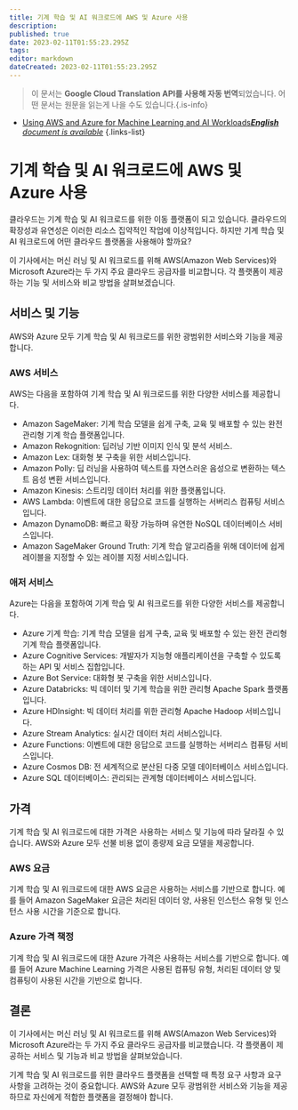 ```yaml
---
title: 기계 학습 및 AI 워크로드에 AWS 및 Azure 사용
description: 
published: true
date: 2023-02-11T01:55:23.295Z
tags: 
editor: markdown
dateCreated: 2023-02-11T01:55:23.295Z
---
```


> 이 문서는 **Google Cloud Translation API를 사용해 자동 번역**되었습니다.
어떤 문서는 원문을 읽는게 나을 수도 있습니다.{.is-info}



- [Using AWS and Azure for Machine Learning and AI Workloads***English** document is available*](/en/Knowledge-base/Cloud/using-aws-and-azure-for-machine-learning-and-ai-workloads)
{.links-list}


# 기계 학습 및 AI 워크로드에 AWS 및 Azure 사용

클라우드는 기계 학습 및 AI 워크로드를 위한 이동 플랫폼이 되고 있습니다. 클라우드의 확장성과 유연성은 이러한 리소스 집약적인 작업에 이상적입니다. 하지만 기계 학습 및 AI 워크로드에 어떤 클라우드 플랫폼을 사용해야 할까요?

이 기사에서는 머신 러닝 및 AI 워크로드를 위해 AWS(Amazon Web Services)와 Microsoft Azure라는 두 가지 주요 클라우드 공급자를 비교합니다. 각 플랫폼이 제공하는 기능 및 서비스와 비교 방법을 살펴보겠습니다.

## 서비스 및 기능

AWS와 Azure 모두 기계 학습 및 AI 워크로드를 위한 광범위한 서비스와 기능을 제공합니다.

### AWS 서비스

AWS는 다음을 포함하여 기계 학습 및 AI 워크로드를 위한 다양한 서비스를 제공합니다.

- Amazon SageMaker: 기계 학습 모델을 쉽게 구축, 교육 및 배포할 수 있는 완전 관리형 기계 학습 플랫폼입니다.
- Amazon Rekognition: 딥러닝 기반 이미지 인식 및 분석 서비스.
- Amazon Lex: 대화형 봇 구축을 위한 서비스입니다.
- Amazon Polly: 딥 러닝을 사용하여 텍스트를 자연스러운 음성으로 변환하는 텍스트 음성 변환 서비스입니다.
- Amazon Kinesis: 스트리밍 데이터 처리를 위한 플랫폼입니다.
- AWS Lambda: 이벤트에 대한 응답으로 코드를 실행하는 서버리스 컴퓨팅 서비스입니다.
- Amazon DynamoDB: 빠르고 확장 가능하며 유연한 NoSQL 데이터베이스 서비스입니다.
- Amazon SageMaker Ground Truth: 기계 학습 알고리즘을 위해 데이터에 쉽게 레이블을 지정할 수 있는 레이블 지정 서비스입니다.

### 애저 서비스

Azure는 다음을 포함하여 기계 학습 및 AI 워크로드를 위한 다양한 서비스를 제공합니다.

- Azure 기계 학습: 기계 학습 모델을 쉽게 구축, 교육 및 배포할 수 있는 완전 관리형 기계 학습 플랫폼입니다.
- Azure Cognitive Services: 개발자가 지능형 애플리케이션을 구축할 수 있도록 하는 API 및 서비스 집합입니다.
- Azure Bot Service: 대화형 봇 구축을 위한 서비스입니다.
- Azure Databricks: 빅 데이터 및 기계 학습을 위한 관리형 Apache Spark 플랫폼입니다.
- Azure HDInsight: 빅 데이터 처리를 위한 관리형 Apache Hadoop 서비스입니다.
- Azure Stream Analytics: 실시간 데이터 처리 서비스입니다.
- Azure Functions: 이벤트에 대한 응답으로 코드를 실행하는 서버리스 컴퓨팅 서비스입니다.
- Azure Cosmos DB: 전 세계적으로 분산된 다중 모델 데이터베이스 서비스입니다.
- Azure SQL 데이터베이스: 관리되는 관계형 데이터베이스 서비스입니다.

## 가격

기계 학습 및 AI 워크로드에 대한 가격은 사용하는 서비스 및 기능에 따라 달라질 수 있습니다. AWS와 Azure 모두 선불 비용 없이 종량제 요금 모델을 제공합니다.

### AWS 요금

기계 학습 및 AI 워크로드에 대한 AWS 요금은 사용하는 서비스를 기반으로 합니다. 예를 들어 Amazon SageMaker 요금은 처리된 데이터 양, 사용된 인스턴스 유형 및 인스턴스 사용 시간을 기준으로 합니다.

### Azure 가격 책정

기계 학습 및 AI 워크로드에 대한 Azure 가격은 사용하는 서비스를 기반으로 합니다. 예를 들어 Azure Machine Learning 가격은 사용된 컴퓨팅 유형, 처리된 데이터 양 및 컴퓨팅이 사용된 시간을 기반으로 합니다.

## 결론

이 기사에서는 머신 러닝 및 AI 워크로드를 위해 AWS(Amazon Web Services)와 Microsoft Azure라는 두 가지 주요 클라우드 공급자를 비교했습니다. 각 플랫폼이 제공하는 서비스 및 기능과 비교 방법을 살펴보았습니다.

기계 학습 및 AI 워크로드를 위한 클라우드 플랫폼을 선택할 때 특정 요구 사항과 요구 사항을 고려하는 것이 중요합니다. AWS와 Azure 모두 광범위한 서비스와 기능을 제공하므로 자신에게 적합한 플랫폼을 결정해야 합니다.